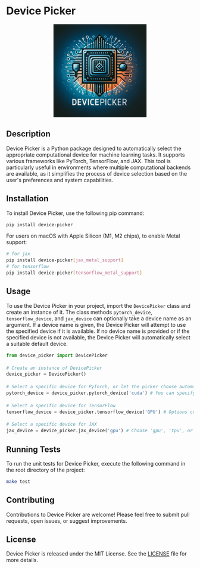 # Device Picker
<p align="center"><img width="250" height="250" margin-right="100%" src="https://raw.githubusercontent.com/YaoYinYing/device_picker/main/image/logo.png"></p>

## Description

Device Picker is a Python package designed to automatically select the appropriate computational device for machine learning tasks. It supports various frameworks like PyTorch, TensorFlow, and JAX. This tool is particularly useful in environments where multiple computational backends are available, as it simplifies the process of device selection based on the user's preferences and system capabilities.

## Installation

To install Device Picker, use the following pip command:

```bash
pip install device-picker
```

For users on macOS with Apple Silicon (M1, M2 chips), to enable Metal support:

```bash
# for jax
pip install device-picker[jax_metal_support] 
# for tensorflow
pip install device-picker[tensorflow_metal_support] 
```

## Usage

To use the Device Picker in your project, import the `DevicePicker` class and create an instance of it. The class methods `pytorch_device`, `tensorflow_device`, and `jax_device` can optionally take a device name as an argument. If a device name is given, the Device Picker will attempt to use the specified device if it is available. If no device name is provided or if the specified device is not available, the Device Picker will automatically select a suitable default device.

```python
from device_picker import DevicePicker

# Create an instance of DevicePicker
device_picker = DevicePicker()

# Select a specific device for PyTorch, or let the picker choose automatically
pytorch_device = device_picker.pytorch_device('cuda') # You can specify 'cuda', 'mps', or leave it empty

# Select a specific device for TensorFlow
tensorflow_device = device_picker.tensorflow_device('GPU') # Options could be 'GPU', 'CPU', etc.

# Select a specific device for JAX
jax_device = device_picker.jax_device('gpu') # Choose 'gpu', 'tpu', or others

```

## Running Tests

To run the unit tests for Device Picker, execute the following command in the root directory of the project:

```bash
make test
```

## Contributing

Contributions to Device Picker are welcome! Please feel free to submit pull requests, open issues, or suggest improvements.

## License

Device Picker is released under the MIT License. See the [LICENSE](LICENSE) file for more details.